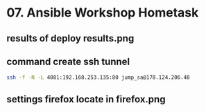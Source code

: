 # 07. Ansible Workshop Hometask
## results of deploy results.png
## command create ssh tunnel
```bash
ssh -f -N -L 4081:192.168.253.135:80 jump_sa@178.124.206.48
```
## settings firefox locate in firefox.png